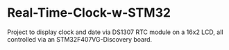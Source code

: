 # Real-Time-Clock-w-STM32
Project to display clock and date via DS1307 RTC module on a 16x2 LCD, all controlled via an STM32F407VG-Discovery board.
